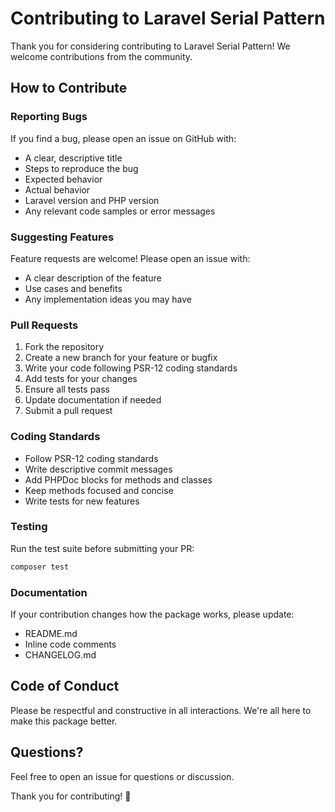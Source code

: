 # Contributing to Laravel Serial Pattern

Thank you for considering contributing to Laravel Serial Pattern! We welcome contributions from the community.

## How to Contribute

### Reporting Bugs

If you find a bug, please open an issue on GitHub with:
- A clear, descriptive title
- Steps to reproduce the bug
- Expected behavior
- Actual behavior
- Laravel version and PHP version
- Any relevant code samples or error messages

### Suggesting Features

Feature requests are welcome! Please open an issue with:
- A clear description of the feature
- Use cases and benefits
- Any implementation ideas you may have

### Pull Requests

1. Fork the repository
2. Create a new branch for your feature or bugfix
3. Write your code following PSR-12 coding standards
4. Add tests for your changes
5. Ensure all tests pass
6. Update documentation if needed
7. Submit a pull request

### Coding Standards

- Follow PSR-12 coding standards
- Write descriptive commit messages
- Add PHPDoc blocks for methods and classes
- Keep methods focused and concise
- Write tests for new features

### Testing

Run the test suite before submitting your PR:

```bash
composer test
```

### Documentation

If your contribution changes how the package works, please update:
- README.md
- Inline code comments
- CHANGELOG.md

## Code of Conduct

Please be respectful and constructive in all interactions. We're all here to make this package better.

## Questions?

Feel free to open an issue for questions or discussion.

Thank you for contributing! 🎉
